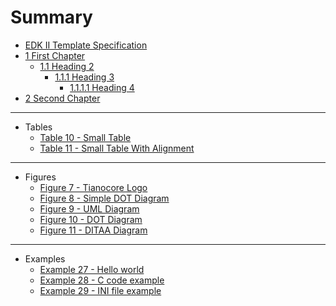 <!--- @file
  Summary

  Copyright (c) 2007-2017, Intel Corporation. All rights reserved.<BR>

  Redistribution and use in source (original document form) and 'compiled'
  forms (converted to PDF, epub, HTML and other formats) with or without
  modification, are permitted provided that the following conditions are met:

  1) Redistributions of source code (original document form) must retain the
     above copyright notice, this list of conditions and the following
     disclaimer as the first lines of this file unmodified.

  2) Redistributions in compiled form (transformed to other DTDs, converted to
     PDF, epub, HTML and other formats) must reproduce the above copyright
     notice, this list of conditions and the following disclaimer in the
     documentation and/or other materials provided with the distribution.

  THIS DOCUMENTATION IS PROVIDED BY TIANOCORE PROJECT "AS IS" AND ANY EXPRESS OR
  IMPLIED WARRANTIES, INCLUDING, BUT NOT LIMITED TO, THE IMPLIED WARRANTIES OF
  MERCHANTABILITY AND FITNESS FOR A PARTICULAR PURPOSE ARE DISCLAIMED. IN NO
  EVENT SHALL TIANOCORE PROJECT  BE LIABLE FOR ANY DIRECT, INDIRECT, INCIDENTAL,
  SPECIAL, EXEMPLARY, OR CONSEQUENTIAL DAMAGES (INCLUDING, BUT NOT LIMITED TO,
  PROCUREMENT OF SUBSTITUTE GOODS OR SERVICES; LOSS OF USE, DATA, OR PROFITS;
  OR BUSINESS INTERRUPTION) HOWEVER CAUSED AND ON ANY THEORY OF LIABILITY,
  WHETHER IN CONTRACT, STRICT LIABILITY, OR TORT (INCLUDING NEGLIGENCE OR
  OTHERWISE) ARISING IN ANY WAY OUT OF THE USE OF THIS DOCUMENTATION, EVEN IF
  ADVISED OF THE POSSIBILITY OF SUCH DAMAGE.

-->

# Summary

* [EDK II Template Specification](README.md)
* [1 First Chapter](chapter1.md#1-first-chapter)
  * [1.1 Heading 2](chapter1.md#11-heading-2)
    * [1.1.1 Heading 3](chapter1.md#111-heading-3)
      * [1.1.1.1 Heading 4](chapter1.md#1111-heading-4)
* [2 Second Chapter](chapter2.md#2-second-chapter)

---

* Tables
  * [Table 10 - Small Table](chapter2.md#table-10---small-table)
  * [Table 11 - Small Table With Alignment](chapter2.md#table-11---small-table-with-alignment)

---
  
* Figures
  * [Figure 7 - Tianocore Logo](chapter2.md#figure-7---tianocore-logo)
  * [Figure 8 - Simple DOT Diagram](chapter2.md#figure-8---simple-dot-diagram)
  * [Figure 9 - UML Diagram](chapter2.md#figure-9---uml-class-diagram)
  * [Figure 10 - DOT Diagram](chapter2.md#figure-10---dot-diagram)
  * [Figure 11 - DITAA Diagram](chapter2.md#figure-11---ditaa-diagram)
  
---

* Examples
  * [Example 27 - Hello world](chapter2.md#example-27---hello-world)
  * [Example 28 - C code example](chapter2.md#example-28---c-code-example)
  * [Example 29 - INI file example](chapter2.md#example-29---ini-file-example)
